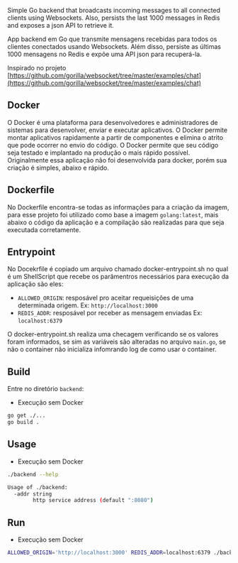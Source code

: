 Simple Go backend that broadcasts incoming messages to all connected clients using Websockets. Also, persists the last 1000 messages in Redis and exposes a json API to retrieve it.

App backend em Go que transmite mensagens recebidas para todos os clientes conectados usando Websockets. Além disso, persiste as últimas 1000 mensagens no Redis e expõe uma API json para recuperá-la.

Inspirado no projeto [https://github.com/gorilla/websocket/tree/master/examples/chat](https://github.com/gorilla/websocket/tree/master/examples/chat)

## Docker
O Docker é uma plataforma para desenvolvedores e administradores de sistemas para desenvolver, enviar e executar aplicativos. O Docker permite montar aplicativos rapidamente a partir de componentes e elimina o atrito que pode ocorrer no envio do código. O Docker permite que seu código seja testado e implantado na produção o mais rápido possível.
	Originalmente essa aplicação não foi desenvolvida para docker, porém sua criação é simples, abaixo e rápido. 

## Dockerfile
No Dockerfile encontra-se todas as informações para a criação da imagem, para esse projeto foi utilizado como base a imagem `golang:latest`, mais abaixo o código da aplicação e a compilação são realizadas para que seja executada corretamente.

## Entrypoint
No Docekrfile é copiado um arquivo chamado docker-entrypoint.sh no qual é um ShellScript que recebe os parâmentros necessários para execução da aplicação são eles:
- `ALLOWED_ORIGIN`: resposável pro aceitar requeisições de uma determinada origem. Ex: `http://localhost:3000`
- `REDIS_ADDR`: resposável por receber as mensagem enviadas Ex: `localhost:6379`

O docker-entrypoint.sh realiza uma checagem verificando se os valores foram informados, se sim as variáveis são alteradas no arquivo `main.go`, se não o container não inicializa infomrando log de como usar o container.

## Build
Entre no diretório `backend`:
* Execução sem Docker

```bash
go get ./...
go build .
```

## Usage
* Execução sem Docker

```bash
./backend --help

Usage of ./backend:
  -addr string
    	http service address (default ":8080")
```

## Run
* Execução sem Docker

```bash
ALLOWED_ORIGIN='http://localhost:3000' REDIS_ADDR=localhost:6379 ./backend
```
